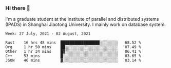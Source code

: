### Hi there 👋

I'm a graduate student at the institute of parallel and distributed systems (IPADS) in Shanghai Jiaotong University. I mainly work on database system.

<!--START_SECTION:waka-->
```text
Week: 27 July, 2021 - 02 August, 2021

Rust    16 hrs 48 mins  █████████████████░░░░░░░░   68.52 % 
Org     1 hr 50 mins    ██░░░░░░░░░░░░░░░░░░░░░░░   07.49 % 
Other   1 hr 34 mins    █▓░░░░░░░░░░░░░░░░░░░░░░░   06.41 % 
C++     53 mins         █░░░░░░░░░░░░░░░░░░░░░░░░   03.65 % 
JSON    46 mins         ▓░░░░░░░░░░░░░░░░░░░░░░░░   03.14 % 
```
<!--END_SECTION:waka-->

<!--
**yqmmm/yqmmm** is a ✨ _special_ ✨ repository because its `README.md` (this file) appears on your GitHub profile.

Here are some ideas to get you started:

- 🔭 I’m currently working on ...
- 🌱 I’m currently learning ...
- 👯 I’m looking to collaborate on ...
- 🤔 I’m looking for help with ...
- 💬 Ask me about ...
- 📫 How to reach me: ...
- 😄 Pronouns: ...
- ⚡ Fun fact: ...
-->
